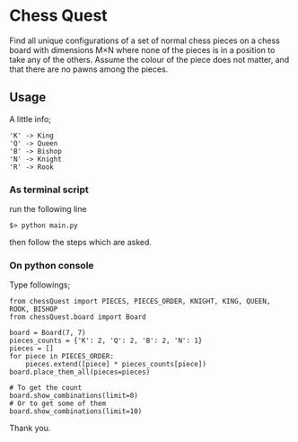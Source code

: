 # Chess Quest
Find all unique configurations of a set of normal chess pieces on a chess board with dimensions M×N where none of the pieces is in a position to take any of the others. Assume the colour of the piece does not matter, and that there are no pawns among the pieces.

## Usage

A little info;

    'K' -> King
    'Q' -> Queen
    'B' -> Bishop
    'N' -> Knight
    'R' -> Rook

### As terminal script

run the following line

    $> python main.py
    
then follow the steps which are asked.

### On python console

Type followings;

    from chessQuest import PIECES, PIECES_ORDER, KNIGHT, KING, QUEEN, ROOK, BISHOP
    from chessQuest.board import Board
                                      
    board = Board(7, 7)
    pieces_counts = {'K': 2, 'Q': 2, 'B': 2, 'N': 1}
    pieces = []
    for piece in PIECES_ORDER:
        pieces.extend([piece] * pieces_counts[piece])
    board.place_them_all(pieces=pieces)
    
    # To get the count
    board.show_combinations(limit=0)
    # Or to get some of them
    board.show_combinations(limit=10)


Thank you.